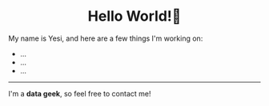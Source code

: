 <h1 align="center">Hello World!👋</h1>
<p>My name is Yesi, and here are a few things I'm working on:</p>

<ul>
  <li> ... </li>
  <li> ... </li>
  <li> ... </li>
</ul>
<hr>

<p> I'm a <strong>data geek</strong>, so feel free to contact me!</p>
<!--
**# YGDataAnalyst.github.io**
-->
<!--
**YGDataAnalyst/YGDataAnalyst** is a ✨ _special_ ✨ repository because its `README.md` (this file) appears on your GitHub profile.

Here are some ideas to get you started:

- 🔭 I’m currently working on ...
- 🌱 I’m currently learning ...
- 👯 I’m looking to collaborate on ...
- 🤔 I’m looking for help with ...
- 💬 Ask me about ...
- 📫 How to reach me: ...
- 😄 Pronouns: ...
- ⚡ Fun fact: ...
-->
